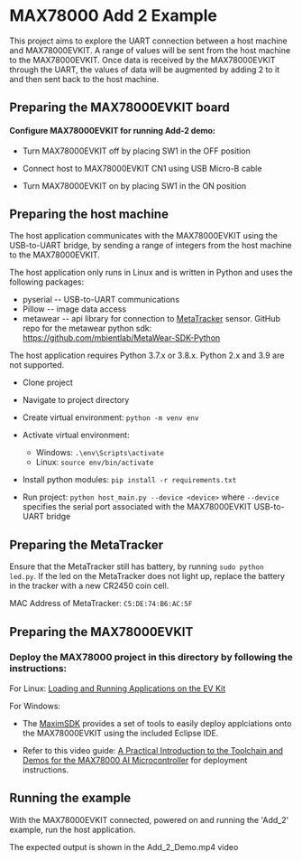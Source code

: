 # MAX78000 Add 2 Example

This project aims to explore the UART connection between a host machine and MAX78000EVKIT. A range of values will be sent from the host machine to the MAX78000EVKIT. Once data is received by the MAX78000EVKIT through the UART, the values of data will be augmented by adding 2 to it and then sent back to the host machine.

## Preparing the MAX78000EVKIT board

#### Configure MAX78000EVKIT for running Add-2 demo:

* Turn MAX78000EVKIT off by placing SW1 in the OFF position

* Connect host to MAX78000EVKIT CN1 using USB Micro-B cable

* Turn MAX78000EVKIT on by placing SW1 in the ON position


## Preparing the host machine
The host application communicates with the MAX78000EVKIT using the USB-to-UART bridge, by sending a range of integers from the host machine to the MAX78000EVKIT.

The host application only runs in Linux and is written in Python and uses the following packages:

- pyserial -- USB-to-UART communications
- Pillow --  image data access
- metawear -- api library for connection to [MetaTracker](https://mbientlab.com/metatracker/) sensor. GitHub repo for the metawear python sdk: https://github.com/mbientlab/MetaWear-SDK-Python

The host application requires Python 3.7.x or 3.8.x.  Python 2.x and 3.9 are not supported.

* Clone project

* Navigate to project directory

* Create virtual environment: `python -m venv env`

* Activate virtual environment: 
    * Windows: `.\env\Scripts\activate`
    * Linux: `source env/bin/activate`

* Install python modules: `pip install -r requirements.txt`

* Run project: `python host_main.py --device <device>` where `--device` specifies the serial port associated with the MAX78000EVKIT USB-to-UART bridge

## Preparing the MetaTracker

Ensure that the MetaTracker still has battery, by running `sudo python led.py`. If the led on the MetaTracker does not light up, replace the battery in the tracker with a new CR2450 coin cell.

MAC Address of MetaTracker: `C5:DE:74:B6:AC:5F`

## Preparing the MAX78000EVKIT

### Deploy the MAX78000 project in this directory by following the instructions:

For Linux: [Loading and Running Applications on the EV Kit](https://github.com/MaximIntegratedAI/MaximAI_Documentation/blob/master/MAX78000_Evaluation_Kit/README.md#loading-and-running-applications-on-the-ev-kit)

For Windows:

* The [MaximSDK](https://www.maximintegrated.com/en/design/software-description.html/swpart=SFW0010820A) provides a set of tools to easily deploy applciations onto the MAX78000EVKIT using the included Eclipse IDE.

* Refer to this video guide: [A Practical Introduction to the Toolchain and Demos for the MAX78000 AI Microcontroller](https://youtu.be/IBynIlWE8R0?t=1793) for deployment instructions.


## Running the example

With the MAX78000EVKIT connected, powered on and running the 'Add_2' example, run the host application.

The expected output is shown in the Add_2_Demo.mp4 video
